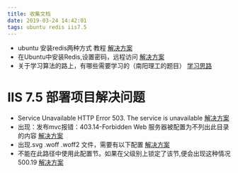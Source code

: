 ```yaml
---
title: 收集文档
date: 2019-03-24 14:42:01
tags: ubuntu redis iis7.5
---
```



* ubuntu 安装redis两种方式 教程
[解决方案](http://www.cnblogs.com/langtianya/p/5187681.html "点我搞事情！")
* 在Ubuntu中安装Redis,设置密码，远程访问
[解决方案](http://blog.csdn.net/yxwb1253587469/article/details/72466647)
* 关于学习算法的路上，有哪些需要学习的（南阳理工的题目）
[学习思路](http://acm.nyist.net/JudgeOnline/step.php)

# IIS 7.5 部署项目解决问题

* Service Unavailable HTTP Error 503. The service is unavailable 
[解决方案](http://www.cnblogs.com/fri-yu/p/4078995.html "点我搞事情！")
* 出现：发布mvc报错：403.14-Forbidden Web 服务器被配置为不列出此目录的内容 
[解决方案](http://www.cnblogs.com/youring2/p/3545175.html  "点我搞事情！")
* 出现.svg .woff .woff2 文件，需要有以下配置 [解决方案](https://my.oschina.net/u/554046/blog/270689 "点我搞事情!")
* 不能在此路径中使用此配置节。如果在父级别上锁定了该节,便会出现这种情况 500.19  [解决方案](http://www.cnblogs.com/cookiebin/p/5911644.html)